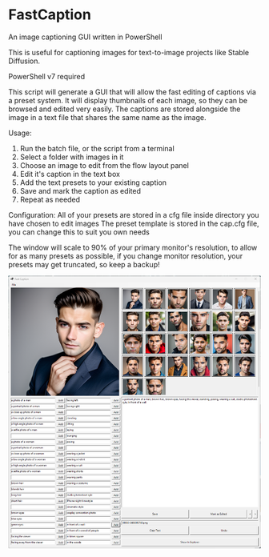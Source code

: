 # FastCaption
An image captioning GUI written in PowerShell

This is useful for captioning images for text-to-image projects like Stable Diffusion.

PowerShell v7 required

This script will generate a GUI that will allow the fast editing of captions via a preset system.
It will display thumbnails of each image, so they can be browsed and edited very easily.
The captions are stored alongside the image in a text file that shares the same name as the image.

Usage:
1. Run the batch file, or the script from a terminal
2. Select a folder with images in it
3. Choose an image to edit from the flow layout panel
4. Edit it's caption in the text box
5. Add the text presets to your existing caption
6. Save and mark the caption as edited
7. Repeat as needed

Configuration:
All of your presets are stored in a cfg file inside directory you have chosen to edit images
The preset template is stored in the cap.cfg file, you can change this to suit you own needs

The window will scale to 90% of your primary monitor's resolution, to allow for as many presets as possible, if you change monitor resolution, your presets may get truncated, so keep a backup!

![Screenshot](screenshot.png)
